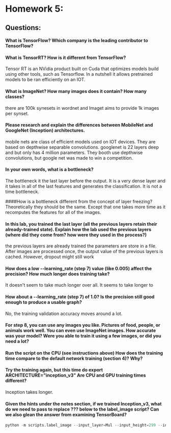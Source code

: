 # Homework 5:
## Questions:
#### What is TensorFlow? Which company is the leading contributor to TensorFlow?

#### What is TensorRT? How is it different from TensorFlow?
Tensor RT is an NVidia product built on Cuda that optimizes models build using other tools, such as Tensorflow.
In a nutshell it allows pretrained models to be ran efficiently on an IOT.

#### What is ImageNet? How many images does it contain? How many classes?
there are 100k synesets in wordnet and Imaget aims to provide 1k images per synset.
#### Please research and explain the differences between MobileNet and GoogleNet (Inception) architectures.
mobile nets are class of efficient models used on IOT devices. They are based on depthwise separable convolutions.
googlenet is 22 layers deep and but only has 4 million parameters. They booth use depthwise convolutions, but google net was made to win a competition.
#### In your own words, what is a bottleneck?
The bottleneck it the last layer before the output. It is a very dense layer and it takes in all of the last features and generates the classification. It is not a time bottleneck.

####How is a bottleneck different from the concept of layer freezing?
Theoretically they should be the same. Except that one takes more time as it recomputes the features for all of the images. 

#### In this lab, you trained the last layer (all the previous layers retain their already-trained state). Explain how the lab used the previous layers (where did they come from? how were they used in the process?)
the previous layers are already trained the parameters are store in a file. After images are processed once, the output value of the previous layers is cached. However, dropout might still work 

#### How does a low --learning_rate (step 7) value (like 0.005) affect the precision? How much longer does training take?
It doesn't seem to take much longer over all. It seems to take longer to 
#### How about a --learning_rate (step 7) of 1.0? Is the precision still good enough to produce a usable graph?
No, the training validation accuracy moves around a lot. 

#### For step 8, you can use any images you like. Pictures of food, people, or animals work well. You can even use ImageNet images. How accurate was your model? Were you able to train it using a few images, or did you need a lot?


#### Run the script on the CPU (see instructions above) How does the training time compare to the default network training (section 4)? Why?

#### Try the training again, but this time do export ARCHITECTURE="inception_v3" Are CPU and GPU training times different?
Inception takes longer.

#### Given the hints under the notes section, if we trained Inception_v3, what do we need to pass to replace ??? below to the label_image script? Can we also glean the answer from examining TensorBoard?
```python
python -m scripts.label_image --input_layer=Mul --input_height=299 --input_width=299  --graph=tf_files/retrained_graph.pb --image=tf_files/flower_photos/daisy/21652746_cc379e0eea_m.jpg
```
